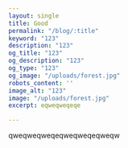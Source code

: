 ```yaml
---
layout: single
title: Good
permalink: "/blog/:title"
keyword: "123"
description: "123"
og_title: "123"
og_description: "123"
og_type: "123"
og_image: "/uploads/forest.jpg"
robots_content: ''
image_alt: "123"
image: "/uploads/forest.jpg"
excerpt: eqweqweqeqe

---
```

qweqweqweqeqweqweqeqweqw